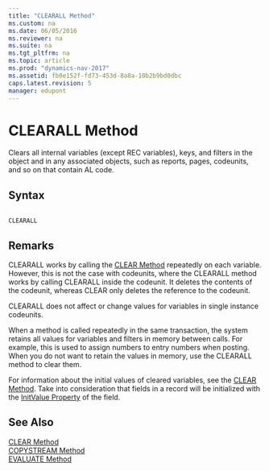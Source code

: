 ```yaml
---
title: "CLEARALL Method"
ms.custom: na
ms.date: 06/05/2016
ms.reviewer: na
ms.suite: na
ms.tgt_pltfrm: na
ms.topic: article
ms.prod: "dynamics-nav-2017"
ms.assetid: fb0e152f-fd73-453d-8a8a-10b2b9bd0dbc
caps.latest.revision: 5
manager: edupont
---
```

# CLEARALL Method
Clears all internal variables \(except REC variables\), keys, and filters in the object and in any associated objects, such as reports, pages, codeunits, and so on that contain AL code.  
  
## Syntax  
  
```  
  
CLEARALL  
```  
  
## Remarks  
 CLEARALL works by calling the [CLEAR Method](devenv-CLEAR-Method.md) repeatedly on each variable. However, this is not the case with codeunits, where the CLEARALL method works by calling CLEARALL inside the codeunit. It deletes the contents of the codeunit, whereas CLEAR only deletes the reference to the codeunit.  
  
 CLEARALL does not affect or change values for variables in single instance codeunits.  
  
 When a method is called repeatedly in the same transaction, the system retains all values for variables and filters in memory between calls. For example, this is used to assign numbers to entry numbers when posting. When you do not want to retain the values in memory, use the CLEARALL method to clear them.  
  
 For information about the initial values of cleared variables, see the [CLEAR Method](devenv-CLEAR-Method.md). Take into consideration that fields in a record will be initialized with the [InitValue Property](../devenv-InitValue-Property.md) of the field.  
  
## See Also  
 [CLEAR Method](devenv-CLEAR-Method.md)   
 [COPYSTREAM Method](devenv-COPYSTREAM-Method.md)   
 [EVALUATE Method](devenv-EVALUATE-Method.md)